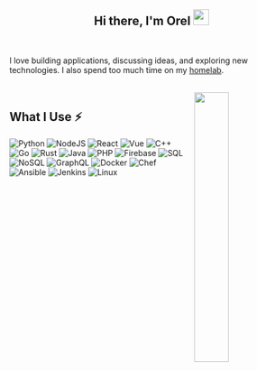 <h2 align="center">Hi there, I'm Orel <img
src="https://github.com/blackcater/blackcater/raw/main/images/Hi.gif" height="28" /></h2>

<br />

I love building applications, discussing ideas, and exploring new technologies. I also spend too much time on my [homelab](https://www.reddit.com/r/homelab).

<br />

<img src="https://raw.githubusercontent.com/onimur/.github/master/.resources/git-header.svg" align="right" width="35%">

## What I Use ⚡

![Python](https://img.shields.io/badge/-Python-FFD753?style=flat-square&logo=Python)
![NodeJS](https://img.shields.io/badge/-NodeJS-305C2B?style=flat-square&logo=Node.js)
![React](https://img.shields.io/badge/-React/Native-1c406e?style=flat-square&logo=React)
![Vue](https://img.shields.io/badge/-Vue.js-339229?style=flat-square&logo=Vue.js)
![C++](https://img.shields.io/badge/-C%20&%20C++-3c484f?style=flat-square&logo=C)
![Go](https://img.shields.io/badge/-Go-c6f0f7?style=flat-square&logo=Go)
![Rust](https://img.shields.io/badge/-Rust-grey?style=flat-square&logo=Rust)
![Java](https://img.shields.io/badge/-Java-E34A86?style=flat-square&logo=java)
![PHP](https://img.shields.io/badge/-PHP-4F5B93?style=flat-square&logo=php)
![Firebase](https://img.shields.io/badge/-Firebase-C58E28?style=flat-square&logo=Firebase)
![SQL](https://img.shields.io/badge/-SQL-ebdf9d?style=flat-square&logo=postgresql)
![NoSQL](https://img.shields.io/badge/-NoSQL-c1ed76?style=flat-square&logo=mongodb)
![GraphQL](https://img.shields.io/badge/-GraphQL-DE33A6?style=flat-square&logo=graphql)
![Docker](https://img.shields.io/badge/-Docker-0b679e?style=flat-square&logo=Docker)
![Chef](https://img.shields.io/badge/-Chef-faddad?style=flat-square&logo=Chef)
![Ansible](https://img.shields.io/badge/-Ansible-black?style=flat-square&logo=Ansible)
![Jenkins](https://img.shields.io/badge/-Jenkins-152630?style=flat-square&logo=Jenkins)
![Linux](https://img.shields.io/badge/-Linux-473c38?style=flat-square&logo=Linux)
